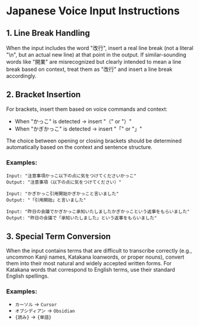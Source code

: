 # Japanese Voice Input Instructions

## 1. Line Break Handling
When the input includes the word "改行", insert a real line break (not a literal "\n", but an actual new line) at that point in the output. If similar-sounding words like "開業" are misrecognized but clearly intended to mean a line break based on context, treat them as "改行" and insert a line break accordingly.

## 2. Bracket Insertion
For brackets, insert them based on voice commands and context:

- When "かっこ" is detected → insert "（" or "）"
- When "かぎかっこ" is detected → insert "「" or "」"

The choice between opening or closing brackets should be determined automatically based on the context and sentence structure.

### Examples:
```
Input: "注意事項かっこ以下の点に気をつけてくださいかっこ"
Output: "注意事項（以下の点に気をつけてください）"

Input: "かぎかっこ引用開始かぎかっこと言いました"
Output: "「引用開始」と言いました"

Input: "昨日の会議でかぎかっこ承知いたしましたかぎかっこという返事をもらいました"
Output: "昨日の会議で「承知いたしました」という返事をもらいました"
```

## 3. Special Term Conversion
When the input contains terms that are difficult to transcribe correctly (e.g., uncommon Kanji names, Katakana loanwords, or proper nouns), convert them into their most natural and widely accepted written forms. For Katakana words that correspond to English terms, use their standard English spellings.

### Examples:
- `カーソル` → `Cursor`
- `オブシディアン` → `Obsidian`
- `{読み}` → `{単語}` 